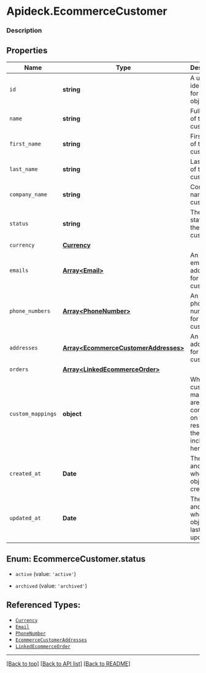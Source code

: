# Apideck.EcommerceCustomer

### Description

## Properties
Name | Type | Description | Notes
------------ | ------------- | ------------- | -------------
`id` | **string** | A unique identifier for an object. | 
`name` | **string** | Full name of the customer | [optional] 
`first_name` | **string** | First name of the customer | [optional] 
`last_name` | **string** | Last name of the customer | [optional] 
`company_name` | **string** | Company name of the customer | [optional] 
`status` | **string** | The current status of the customer | [optional] 
`currency` | [**Currency**](Currency.md) |  | [optional] 
`emails` | [**Array&lt;Email&gt;**](Email.md) | An array of email addresses for the customer. | [optional] 
`phone_numbers` | [**Array&lt;PhoneNumber&gt;**](PhoneNumber.md) | An array of phone numbers for the customer. | [optional] 
`addresses` | [**Array&lt;EcommerceCustomerAddresses&gt;**](EcommerceCustomerAddresses.md) | An array of addresses for the customer. | [optional] 
`orders` | [**Array&lt;LinkedEcommerceOrder&gt;**](LinkedEcommerceOrder.md) |  | [optional] 
`custom_mappings` | **object** | When custom mappings are configured on the resource, the result is included here. | [optional] 
`created_at` | **Date** | The date and time when the object was created. | [optional] 
`updated_at` | **Date** | The date and time when the object was last updated. | [optional] 





<a name="EcommerceCustomerStatus"></a>
## Enum: EcommerceCustomer.status


* `active` (value: `'active'`)

* `archived` (value: `'archived'`)




## Referenced Types:






* [`Currency`](Currency.md)
* [`Email`](Email.md)
* [`PhoneNumber`](PhoneNumber.md)
* [`EcommerceCustomerAddresses`](EcommerceCustomerAddresses.md)
* [`LinkedEcommerceOrder`](LinkedEcommerceOrder.md)




---

[[Back to top]](#) [[Back to API list]](../../../../README.md#documentation-for-api-endpoints) [[Back to README]](../../../../README.md)


